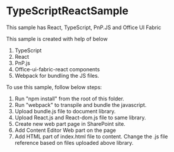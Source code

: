 # TypeScriptReactSample
This sample has React, TypeScript, PnP.JS and Office UI Fabric


This sample is created with help of below 

1. TypeScript
2. React
3. PnP.js
4. Office-ui-fabric-react components
5. Webpack for bundling the JS files.


To use this sample, follow below steps:
1. Run "npm install" from the root of this folder.
2. Run "webpack" to transpile and bundle the javascript.
3. Upload bundle.js file to document library.
4. Upload React.js and React-dom.js file to same library.
5. Create new web part page in SharePoint site.
6. Add Content Editor Web part on the page
7. Add HTML part of index.html file to content. Change the .js file reference based on files uploaded above library.